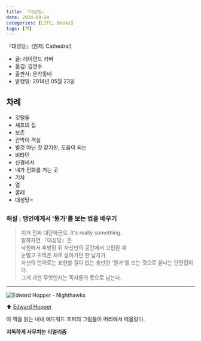 ```yaml
---
title: 『대성당』
date: 2024-09-24
categories: [LIFE, Books]
tags: [책]
---
```



『대성당』(원제: Cathedral)
- 글: 레이먼드 카버
- 옮김: 김연수
- 출판사: 문학동네
- 발행일: 2014년 05월 23일


## 차례

- 깃털들
- 셰프의 집
- 보존
- 칸막이 객실
- 별것 아닌 것 같지만, 도움이 되는
- 비타민
- 신경써서
- 내가 전화를 거는 곳
- 기차
- 열
- 굴레
- 대성당⭐


### 해설 : 맹인에게서 '뭔가'를 보는 법을 배우기

> 이거 진짜 대단하군요. It's really something.  
> 말하자면 『대성당』은  
> 낙원에서 추방된 뒤 자신만의 공간에서 고립된 채  
> 눈멀고 귀먹은 채로 살아가던 한 남자가  
> 자신의 언어로는 표현할 길이 없는 충만한 '뭔가'를 보는 것으로 끝나는 단편집이다.  
> 그게 과연 무엇인지는 독자들의 몫으로 남는다.  


---


![Edward Hopper - Nighthawks](https://upload.wikimedia.org/wikipedia/commons/7/7b/Hopper_Nighthawks.jpg)

⬆️ [Edward Hopper](https://en.wikipedia.org/wiki/Edward_Hopper)

이 책을 읽는 내내 에드워드 호퍼의 그림들이 머리에서 떠올랐다.

**지독하게 사무치는 리얼리즘**
